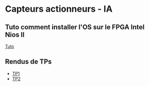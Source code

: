 # Capteurs actionneurs - IA

## Tuto comment installer l'OS sur le FPGA Intel Nios II

[Tuto](Tuto/Tuto.md)

## Rendus de TPs

- [TP1](Rendu/TP1/TP1.md)
- [TP2](Rendu/TP2/TP2.md)
